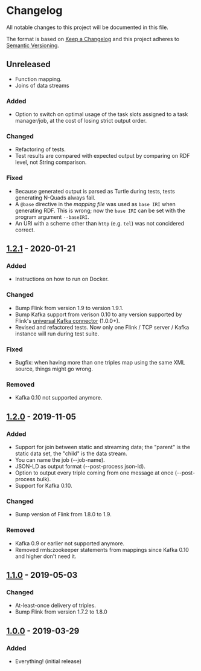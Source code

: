 # Changelog

All notable changes to this project will be documented in this file.

The format is based on [Keep a Changelog](http://keepachangelog.com/en/1.0.0/)
and this project adheres to [Semantic Versioning](http://semver.org/spec/v2.0.0.html).


## Unreleased

* Function mapping.
* Joins of data streams

### Added

* Option to switch on optimal usage of the task slots assigned to a task manager/job,
at the cost of losing strict output order.

### Changed
* Refactoring of tests.
* Test results are compared with expected output by comparing on RDF level, not String comparison.

### Fixed
* Because generated output is parsed as Turtle during tests, tests generating N-Quads always fail.
* A `@base` directive in the *mapping file* was used as `base IRI` when generating RDF. This is wrong; now the `base IRI`
can be set with the program argument `--baseIRI`.
* An URI with a scheme other than `http` (e.g. `tel`) was not concidered correct.

## [1.2.1] - 2020-01-21

### Added
* Instructions on how to run on Docker.

### Changed
* Bump Flink from version 1.9 to version 1.9.1.
* Bump Kafka support from verison 0.10 to any version supported by Flink's
[universal Kafka connector](https://ci.apache.org/projects/flink/flink-docs-release-1.9/dev/connectors/kafka.html#kafka-100-connector) (1.0.0+).
* Revised and refactored tests. Now only one Flink / TCP server / Kafka instance will run during test suite.

### Fixed
* Bugfix: when having more than one triples map using the same XML source, things might go wrong.

### Removed
* Kafka 0.10 not supported anymore.


## [1.2.0] - 2019-11-05

### Added
* Support for join between static and streaming data; the "parent" is the static data set, the "child" is the data stream.
* You can name the job (--job-name).
* JSON-LD as output format (--post-process json-ld).
* Option to output every triple coming from one message at once (--post-process bulk).
* Support for Kafka 0.10.

### Changed
* Bump version of Flink from 1.8.0 to 1.9.

### Removed
* Kafka 0.9 or earlier not supported anymore.
* Removed rmls:zookeeper statements from mappings since Kafka 0.10 and higher don't need it.


## [1.1.0] - 2019-05-03

### Changed
* At-least-once delivery of triples.
* Bump Flink from version 1.7.2 to 1.8.0

## [1.0.0] - 2019-03-29

### Added
* Everything! (initial release)

[1.0.0]: https://github.com/RMLio/RMLStreamer/releases/tag/v1.0.0
[1.1.0]: https://github.com/RMLio/RMLStreamer/compare/v1.0.0...v1.1.0
[1.2.0]: https://github.com/RMLio/RMLStreamer/compare/v1.1.0...v1.2.0  
[1.2.1]: https://github.com/RMLio/RMLStreamer/compare/v1.2.0...v1.2.1  